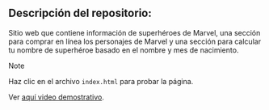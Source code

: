 ## Descripción del repositorio:
Sitio web que contiene información de superhéroes de Marvel, una sección para comprar en línea los personajes de Marvel y una sección para calcular tu nombre de superhéroe basado en el nombre y mes de nacimiento.

> [!NOTE]
> Haz clic en el archivo `index.html` para probar la página.

Ver [aquí video demostrativo](https://drive.google.com/file/d/1rGi6VkvL81KgZvyfFqgPIj08vbMjYaqM/view?usp=sharing).
